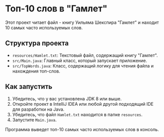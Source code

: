 # Топ-10 слов в "Гамлет"

Этот проект читает файл - книгу Уильяма Шекспира "Гамлет" и находит 10 самых часто используемых слов.

## Структура проекта

- `resources/Hamlet.txt`: Текстовый файл, содержащий книгу "Гамлет".
- `src/Main.java`: Главный класс, который запускает приложение.
- `src/TopWords.java`: Класс, содержащий логику для чтения файла и нахождения топ-слов.



## Как запустить

1. Убедитесь, что у вас установлена JDK 8 или выше.
2. Откройте проект в IntelliJ IDEA или любой другой подходящий IDE для разработки на Java.
3. Убедитесь, что файл `Hamlet.txt` находится в папке `resources`.
4. Запустите `Main.java`.

Программа выведет топ-10 самых часто используемых слов в консоль.
